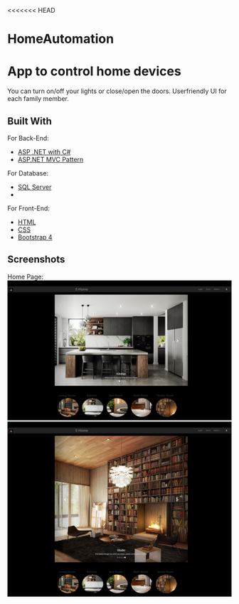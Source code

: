 <<<<<<< HEAD
# HomeAutomation
App to control home devices
======= 
   You can turn on/off your lights or close/open the doors. 
Userfriendly UI for each family member.

## Built With

For Back-End:
* [ASP .NET with C#](https://dotnet.microsoft.com/)
* [ASP.NET MVC Pattern](https://dotnet.microsoft.com/apps/aspnet/mvc)

For Database:
* [SQL Server](https://www.microsoft.com/en-us/sql-server/sql-server-downloads)
* 
For Front-End:
* [HTML](https://developer.mozilla.org/en-US/docs/Web/HTML)
* [CSS](https://www.w3.org/Style/CSS/Overview.en.html)
* [Bootstrap 4](https://getbootstrap.com/)

## Screenshots
Home Page:
![Screenshots](https://github.com/enditabaku/HomeAutomation/blob/main/HomeApp/Content/Images/HomePage1.png)
![Screenshots](https://github.com/enditabaku/HomeAutomation/blob/main/HomeApp/Content/Images/HomePage2.png)
